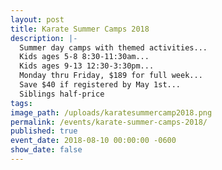 ```yaml
---
layout: post
title: Karate Summer Camps 2018
description: |-
  Summer day camps with themed activities...
  Kids ages 5-8 8:30-11:30am...
  Kids ages 9-13 12:30-3:30pm...
  Monday thru Friday, $189 for full week...
  Save $40 if registered by May 1st...
  Siblings half-price
tags:
image_path: /uploads/karatesummercamp2018.png
permalink: /events/karate-summer-camps-2018/
published: true
event_date: 2018-08-10 00:00:00 -0600
show_date: false
---
```


